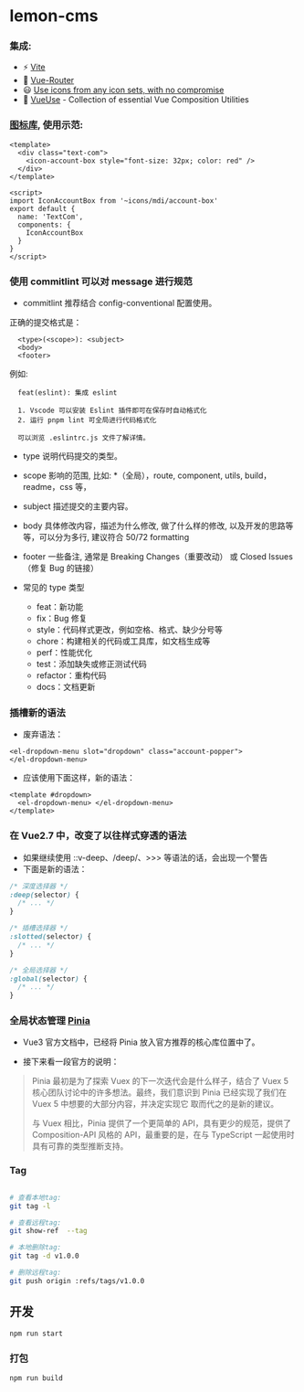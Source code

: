 # lemon-cms

### 集成:

- ⚡️ [Vite](https://github.com/vitejs/vite)
- 🚦 [Vue-Router](https://github.com/vuejs/vue-router)
- 😃 [Use icons from any icon sets, with no compromise](https://github.com/antfu/unplugin-icons)
- 🧰 [VueUse](https://github.com/vueuse/vueuse) - Collection of essential Vue Composition Utilities

### [图标库](https://icones.js.org/collection/all?s=lemon), 使用示范:

```vue
<template>
  <div class="text-com">
    <icon-account-box style="font-size: 32px; color: red" />
  </div>
</template>

<script>
import IconAccountBox from '~icons/mdi/account-box'
export default {
  name: 'TextCom',
  components: {
    IconAccountBox
  }
}
</script>
```

### 使用 commitlint 可以对 message 进行规范

- commitlint 推荐结合 config-conventional 配置使用。

正确的提交格式是：

```text
  <type>(<scope>): <subject>
  <body>
  <footer>
```

例如:

```text
  feat(eslint): 集成 eslint

  1. Vscode 可以安装 Eslint 插件即可在保存时自动格式化
  2. 运行 pnpm lint 可全局进行代码格式化

  可以浏览 .eslintrc.js 文件了解详情。
```

- type 说明代码提交的类型。
- scope 影响的范围, 比如: \*（全局），route, component, utils, build，readme，css 等，
- subject 描述提交的主要内容。
- body 具体修改内容，描述为什么修改, 做了什么样的修改, 以及开发的思路等等，可以分为多行, 建议符合 50/72 formatting
- footer 一些备注, 通常是 Breaking Changes（重要改动） 或 Closed Issues（修复 Bug 的链接）

- 常见的 type 类型
  - feat：新功能
  - fix：Bug 修复
  - style：代码样式更改，例如空格、格式、缺少分号等
  - chore：构建相关的代码或工具库，如文档生成等
  - perf：性能优化
  - test：添加缺失或修正测试代码
  - refactor：重构代码
  - docs：文档更新

### 插槽新的语法

- 废弃语法：

```vue
<el-dropdown-menu slot="dropdown" class="account-popper">
</el-dropdown-menu>
```

- 应该使用下面这样，新的语法：

```vue
<template #dropdown>
  <el-dropdown-menu> </el-dropdown-menu>
</template>
```

### 在 Vue2.7 中，改变了以往样式穿透的语法

- 如果继续使用 ::v-deep、/deep/、>>> 等语法的话，会出现一个警告
- 下面是新的语法：

```css
/* 深度选择器 */
:deep(selector) {
  /* ... */
}

/* 插槽选择器 */
:slotted(selector) {
  /* ... */
}

/* 全局选择器 */
:global(selector) {
  /* ... */
}
```

### 全局状态管理 [Pinia](https://pinia.vuejs.org/)

- Vue3 官方文档中，已经将 Pinia 放入官方推荐的核心库位置中了。

- 接下来看一段官方的说明：

> Pinia 最初是为了探索 Vuex 的下一次迭代会是什么样子，结合了 Vuex 5 核心团队讨论中的许多想法。最终，我们意识到 Pinia 已经实现了我们在 Vuex 5 中想要的大部分内容，并决定实现它 取而代之的是新的建议。
>
> 与 Vuex 相比，Pinia 提供了一个更简单的 API，具有更少的规范，提供了 Composition-API 风格的 API，最重要的是，在与 TypeScript 一起使用时具有可靠的类型推断支持。

### Tag

```bash

# 查看本地tag:
git tag -l

# 查看远程tag:
git show-ref  --tag

# 本地删除tag:
git tag -d v1.0.0

# 删除远程tag:
git push origin :refs/tags/v1.0.0
```

## 开发

```bash
npm run start
```

### 打包

```bash
npm run build
```

